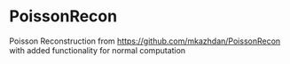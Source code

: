 # PoissonRecon
Poisson Reconstruction from https://github.com/mkazhdan/PoissonRecon with added functionality for normal computation
